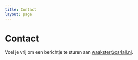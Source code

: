 ```yaml
---
title: Contact
layout: page
---
```


# Contact

Voel je vrij om een berichtje te sturen aan <a href="mailto:waakster@xs4all.nl">waakster@xs4all.nl</a>.
